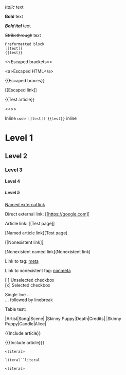 *Italic* text

**Bold** text

***Bold ital*** text

~~Strikethrough~~ text

```
Preformatted block
[[test]]
{{test}}
```

\<\<Escaped brackets\>\>

\<a\>Escaped HTML\</a\>

\{\{Escaped braces\}\}

\[\[Escaped link\]\]

{{Test article}}

<<<Test article>>>

Inline `code [[test]] {{test}}` inline

# Level 1

## Level 2

### Level 3

#### Level 4

##### Level 5

[Named external link](https://google.com)

Direct external link: [[https://google.com]]

Article link: [[Test page]]

[Named article link](Test page)

[[Nonexistent link]]

[Nonexistent named link](Nonexistent link)

Link to tag: [meta](/tag/meta)

Link to nonexistent tag: [nonmeta](/tag/nonmeta)

[ ] Unselected checkbox  
[x] Selected checkbox

Single line ...  
... followed by linebreak

Table test:

|Artist|Song|Scene|
|Skinny Puppy|Death|Credits|
|Skinny Puppy|Candle|Alice|

{{Include article}}

{{{Include article}}}

`<literal>`

`literal``literal`

```literal
<literal>
```